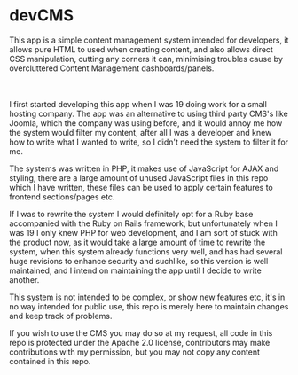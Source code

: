 devCMS
======

This app is a simple content management system intended for developers, it allows pure HTML to used when creating content, and also allows direct CSS manipulation, cutting any corners it can, minimising troubles cause by overcluttered Content Management dashboards/panels. </br></br></br>


I first started developing this app when I was 19 doing work for a small hosting company. The app was an alternative to using third party CMS's like Joomla, which the company was using before, and it would annoy me how the system would filter my content, after all I was a developer and knew how to write what I wanted to write, so I didn't need the system to filter it for me.


The systems was written in PHP, it makes use of JavaScript for AJAX and styling, there are a large amount of unused JavaScript files in this repo which I have written, these files can be used to apply certain features to frontend sections/pages etc. 


If I was to rewrite the system I would definitely opt for a Ruby base accompanied with the Ruby on Rails framework, but unfortunately when I was 19 I only knew PHP for web development, and I am sort of stuck with the product now, as it would take a large amount of time to rewrite the system, when this system already functions very well, and has had several huge revisions to enhance security and suchlike, so this version is well maintained, and I intend on maintaining the app until I decide to write another.


This system is not intended to be complex, or show new features etc, it's in no way intended for public use, this repo is merely here to maintain changes and keep track of problems.


If you wish to use the CMS you may do so at my request, all code in this repo is protected under the Apache 2.0 license, contributors may make contributions with my permission, but you may not copy any content contained in this repo.

